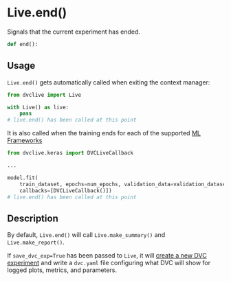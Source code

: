 # Live.end()

Signals that the current experiment has ended.

```py
def end():
```

## Usage

`Live.end()` gets automatically called when exiting the context manager:

```py
from dvclive import Live

with Live() as live:
    pass
# live.end() has been called at this point
```

It is also called when the training ends for each of the supported
[ML Frameworks](/doc/dvclive/api-reference/ml-frameworks)

```py
from dvclive.keras import DVCLiveCallback

...

model.fit(
    train_dataset, epochs=num_epochs, validation_data=validation_dataset,
    callbacks=[DVCLiveCallback()])
# live.end() has been called at this point
```

## Description

By default, `Live.end()` will call `Live.make_summary()` and
`Live.make_report()`.

If `save_dvc_exp=True` has been passed to `Live`, it will
[create a new DVC experiment](/doc/command-reference/exp/save) and write a
`dvc.yaml` file configuring what DVC will show for logged plots, metrics, and
parameters.
